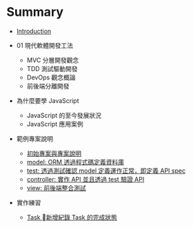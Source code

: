 # Summary

* [Introduction](README.md)

* 01 現代軟體開發工法
    * MVC 分層開發觀念
    * TDD 測試驅動開發
    * DevOps 觀念概論
    * 前後端分離開發

* 為什麼要學 JavaScript
    * JavaScript 的至今發展狀況
    * JavaScript 應用案例

* 範例專案說明
    * [初始專案與專案說明](./004-js-workshop/004001-install.md)
    * [model: ORM 透過程式碼定義資料庫](./004-js-workshop/004002-model.md)
    * [test: 透過測試確認 model 定義運作正常，即定義 API spec](./004-js-workshop/004003-test.md)
    * [controller: 實作 API 並且透過 test 驗證 API](./004-js-workshop/004004-controller.md)
    * [view: 前後端整合測試](./004-js-workshop/004005-view.md)

* 實作練習
    * [Task 新增紀錄 Task 的完成狀態](./005-js-practice/005001-task-completed.md)
